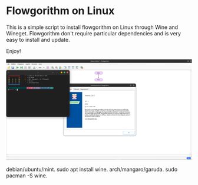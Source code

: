 # Flowgorithm on Linux

This is a simple script to install flowgorithm on Linux through Wine and Wineget.
Flowgorithm don't require particular dependencies and is very easy to install and update.

Enjoy!

![image](wallpaper.png)

debian/ubuntu/mint.
sudo apt install wine. 
arch/mangaro/garuda.
sudo pacman -S wine.

